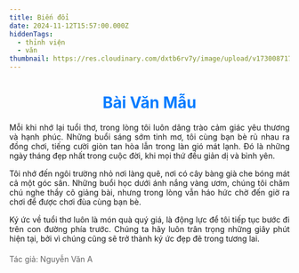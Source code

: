 ```yaml
---
title: Biến đổi
date: 2024-11-12T15:57:00.000Z
hiddenTags:
  - thỉnh viện
  - văn
thumbnail: https://res.cloudinary.com/dxtb6rv7y/image/upload/v1730087172/thinh_vien_ow4yun.jpg
---
```


<div>

<h1>Bài Văn Mẫu</h1>
        <p>
            Mỗi khi nhớ lại tuổi thơ, trong lòng tôi luôn dâng trào cảm giác yêu thương và hạnh phúc. Những buổi sáng sớm tinh mơ, tôi cùng bạn bè rủ nhau ra đồng chơi, tiếng cười giòn tan hòa lẫn trong làn gió mát lạnh. Đó là những ngày tháng đẹp nhất trong cuộc đời, khi mọi thứ đều giản dị và bình yên.
        </p>
        <p>
            Tôi nhớ đến ngôi trường nhỏ nơi làng quê, nơi có cây bàng già che bóng mát cả một góc sân. Những buổi học dưới ánh nắng vàng ươm, chúng tôi chăm chú nghe thầy cô giảng bài, nhưng trong lòng vẫn háo hức chờ đến giờ ra chơi để được chơi đùa cùng bạn bè.
        </p>
        <p>
            Ký ức về tuổi thơ luôn là món quà quý giá, là động lực để tôi tiếp tục bước đi trên con đường phía trước. Chúng ta hãy luôn trân trọng những giây phút hiện tại, bởi vì chúng cũng sẽ trở thành ký ức đẹp đẽ trong tương lai.
        </p>
        <footer>
            <p>Tác giả: Nguyễn Văn A</p>
        </footer>

</div>

<style>

       
   
     
        h1 {
            text-align: center;
            color: #007BFF;
        }
        p {
            text-align: justify;
            margin-bottom: 15px;
        }
        footer {
            text-align: center;
            margin-top: 20px;
            color: #666;
        }
</style>
